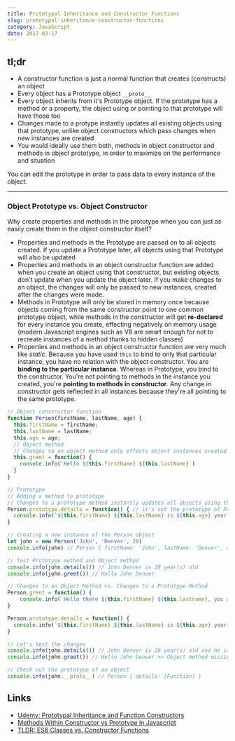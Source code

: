 ```yaml
---
title: Prototypal Inheritance and Constructor Functions
slug: prototypal-inheritance-constructor-functions
category: JavaScript
date: 2017-03-17
---
```


tl;dr
---

- A constructor function is just a normal function that creates (constructs) an object
- Every object has a Prototype object `__proto__`
- Every object inherits from it's Prototype object. If the prototype has a method or a property, the object using or  pointing to that prototype will have those too
- Changes made to a protype instantly updates all existing objects using that prototype, unlike object constructors which pass changes when new instances are created
- You would ideally use them both, methods in object constructor and methods in object prototype, in order to maximize on the performance and situation

You can edit the prototype in order to pass data to every instance of the object.

---

### Object Prototype vs. Object Constructor
Why create properties and methods in the prototype when you can just as easily create them in the object constructor itself?

- Properties and methods in the Prototype are passed on to all objects created. If you update a Prototype later, all objects using that Prototype will also be updated
- Properties and methods in an object constructor function are added when you create an object using that constructor, but existing objects don't update when you update the object later. If you make changes to an object, the changes will only be passed to new instances, created after the changes were made.
- Methods in Prototype will only be stored in memory once because objects coming from the same constructor point to one common prototype object, while methods in the constructor will get **re-declared** for every instance you create, effecting negatively on memory usage (modern Javascript engines such as V8 are smart enough for not to recreate instances of a method thanks to hidden classes)
- Properties and methods in an object constructor function are very much like _static_. Because you have used `this` to bind to only that particular instance, you have no relation with the object constructor. You are **binding to the particular instance**. Whereas in Prototype, you bind to the constructor. You're not pointing to methods in the instance you created, you're **pointing to methods in constructor**. Any change in constructor gets reflected in all instances because they're all pointing to the same prototype.

```javascript
// Object constructor function
function Person(firstName, lastName, age) {
  this.firstName = firstName;
  this.lastName = lastName;
  this.age = age;
  // Object method
  // Changes to an object method only effects object instances created AFTER the change
  this.greet = function() {
    console.info(`Hello ${this.firstName} ${this.lastName}`)
  }
}

// Prototype
// Adding a method to prototype
// Changes to a prototype method instantly updates all objects using that prototype
Person.prototype.details = function() { // it's not the prototype of Person, it's the prototype of any object created from Person
  console.info(`${this.firstName} ${this.lastName} is ${this.age} year(s) old`)
}

// Creating a new instance of the Person object
let john = new Person('John', 'Denver', 28)
console.info(john) // Person { firstName: 'John', lastName: 'Denver', age: 28, greet: [Function] }

// Test Prototype method and Object method
console.info(john.details()) // John Denver is 28 year(s) old
console.info(john.greet()) // Hello John Denver

// Changes to an Object Method vs. Changes to a Prototype Method
Person.greet = function() {
	console.info(`Hello there ${this.firstName} ${this.lastname}, you amazing fellow!`)
}

Person.prototype.details = function() {
  console.info(`${this.firstName} ${this.lastName} is ${this.age} year(s) old and he is amazing!`)
}

// Let's test the changes
console.info(john.details()) // John Denver is 28 year(s) old and he is amazing! >> Prototype method updated the existing object
console.info(john.greet()) // Hello John Denver >> Object method missing our updates

// Check out the prototype of an object
console.info(john.__proto__) // Person { details: [Function] }
```

Links
---

- [Udemy: Prototypal Inheritance and Function Constructors](https://www.udemy.com/understand-nodejs/learn/v4/t/lecture/3494208)
- [Methods Within Constructor vs Prototype in Javascript](http://thecodeship.com/web-development/methods-within-constructor-vs-prototype-in-javascript/)
- [TLDR: ES6 Classes vs. Constructor Functions](/es6-classes-vs-constructor-functions)

